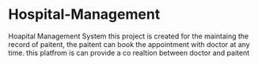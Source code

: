 # Hospital-Management
Hoapital Management System this project is created for the maintaing the record of paitent, the paitent can book the appointment with doctor at any time.
this platfrom is can provide a co realtion between doctor and paitent 
